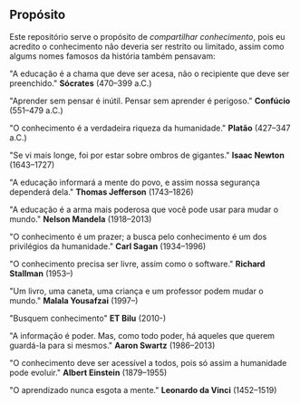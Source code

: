## Propósito

Este repositório serve o propósito de _compartilhar conhecimento_, pois eu acredito o conhecimento não deveria ser restrito ou limitado, assim como algums nomes famosos da história também pensavam:

"A educação é a chama que deve ser acesa, não o recipiente que deve ser preenchido." **Sócrates** (470–399 a.C.)

"Aprender sem pensar é inútil. Pensar sem aprender é perigoso." **Confúcio** (551–479 a.C.)

"O conhecimento é a verdadeira riqueza da humanidade." **Platão** (427–347 a.C.)

"Se vi mais longe, foi por estar sobre ombros de gigantes." **Isaac Newton** (1643–1727)

"A educação informará a mente do povo, e assim nossa segurança dependerá dela." **Thomas Jefferson** (1743–1826)

"A educação é a arma mais poderosa que você pode usar para mudar o mundo." **Nelson Mandela** (1918–2013)

"O conhecimento é um prazer; a busca pelo conhecimento é um dos privilégios da humanidade." **Carl Sagan** (1934–1996)

"O conhecimento precisa ser livre, assim como o software." **Richard Stallman** (1953–)

"Um livro, uma caneta, uma criança e um professor podem mudar o mundo." **Malala Yousafzai** (1997–)

"Busquem conhecimento" **ET Bilu** (2010-)

"A informação é poder. Mas, como todo poder, há aqueles que querem guardá-la para si mesmos." **Aaron Swartz** (1986–2013)

"O conhecimento deve ser acessível a todos, pois só assim a humanidade pode evoluir." **Albert Einstein** (1879–1955)

"O aprendizado nunca esgota a mente." **Leonardo da Vinci** (1452–1519)
